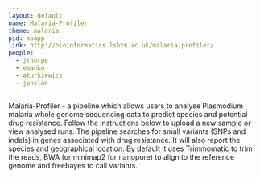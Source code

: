 ```yaml
---
layout: default
name: Malaria-Profiler
theme: malaria
pid: mpapp
link: http://bioinformatics.lshtm.ac.uk/malaria-profiler/
people:
  - jthorpe
  - emanko
  - aturkiewicz
  - jphelan
---
```


Malaria-Profiler - a pipeline which allows users to analyse Plasmodium malaria whole genome sequencing data to predict species and potential drug resistance. Follow the instructions below to upload a new sample or view analysed runs. The pipeline searches for small variants (SNPs and indels) in genes associated with drug resistance. It will also report the species and geographical location. By default it uses Trimmomatic to trim the reads, BWA (or minimap2 for nanopore) to align to the reference genome and freebayes to call variants. 